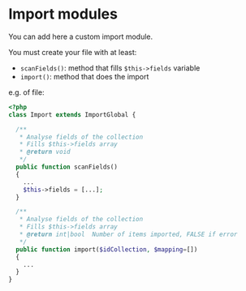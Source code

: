 # Import modules

You can add here a custom import module.

You must create your file with at least:
- `scanFields()`: method that fills `$this->fields` variable
- `import()`: method that does the import

e.g. of file:
```php
<?php
class Import extends ImportGlobal {

  /**
   * Analyse fields of the collection
   * Fills $this->fields array
   * @return void
   */
  public function scanFields()
  {
    ...
    $this->fields = [...];
  }

  /**
   * Analyse fields of the collection
   * Fills $this->fields array
   * @return int|bool  Number of items imported, FALSE if error
   */
  public function import($idCollection, $mapping=[])
  {
    ...
  }
}
```
